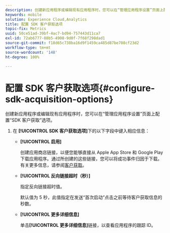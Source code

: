 ```yaml
---
description: 创建新应用程序或编辑现有应用程序时，您可以在“管理应用程序设置”页面上配置“SDK 客户获取”选项。
keywords: mobile
solution: Experience Cloud,Analytics
title: 配置 SDK 客户获取选项
topic-fix: Metrics
uuid: 50ce51ad-39bf-4ac7-bd94-757443d11ca7
exl-id: 72ab6777-88b5-4908-9d0f-7f68f298dad1
source-git-commit: f18d65c738ba16d9f1459ca485d87be708cf23d2
workflow-type: tm+mt
source-wordcount: '148'
ht-degree: 100%

---
```


# 配置 SDK 客户获取选项{#configure-sdk-acquisition-options}

创建新应用程序或编辑现有应用程序时，您可以在“管理应用程序设置”页面上配置“SDK 客户获取”选项。

1. 在 **[!UICONTROL SDK 客户获取选项]**&#x200B;下的以下字段中键入相应信息：

   * **[!UICONTROL 启用]**

      创建应用商店链接，以便您能够直接从 Apple App Store 和 Google Play 下载应用程序。通过所创建的这些链接，您可以将成功事件归因于下载。有关更多信息，请参阅[客户获取](/help/using/acquisition-main/acquisition-main.md)。

   * **[!UICONTROL 反向链接超时（秒）]**

      指定反向链接超时值。

      默认值为 5 秒，此值指定在发送“首次启动”点击之前等待客户获取信息的秒数。

   * **[!UICONTROL 更多详细信息]**

      单击&#x200B;**[!UICONTROL 更多详细信息]**&#x200B;链接，以查看应用程序的跟踪 ID。
